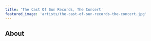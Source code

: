 ```yaml
---
title: 'The Cast Of Sun Records, The Concert'
featured_image: 'artists/the-cast-of-sun-records-the-concert.jpg'
---
```


## About


